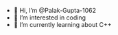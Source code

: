 - 👋 Hi, I’m @Palak-Gupta-1062
- 👀 I’m interested in coding
- 🌱 I’m currently learning about C++

<!---
Palak-Gupta-1062/Palak-Gupta-1062 is a ✨ special ✨ repository because its `README.md` (this file) appears on your GitHub profile.
You can click the Preview link to take a look at your changes.
--->
